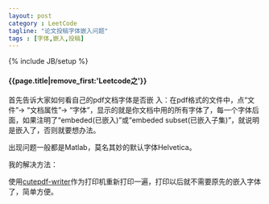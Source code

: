 ```yaml
---
layout: post
category : LeetCode
tagline: "论文投稿字体嵌入问题"
tags : [字体,嵌入,投稿]
---
```

{% include JB/setup %}

<h4>{{page.title|remove_first:'Leetcode之'}}</h4>

首先告诉大家如何看自己的pdf文档字体是否嵌 入：在pdf格式的文件中，点“文件”-> “文档属性”-> “字体”，显示的就是你文档中用的所有字体了，每一个字体后面，如果注明了“embeded(已嵌入)”或“embeded subset(已嵌入子集)”，就说明是嵌入了，否则就要想办法。

出现问题一般都是Matlab，莫名其妙的默认字体Helvetica。

我的解决方法：

使用[cutepdf-writer](http://www.freehao123.com/cutepdf-writer/)作为打印机重新打印一遍，打印以后就不需要原先的嵌入字体了，简单方便。